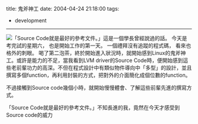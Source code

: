 title: 鬼斧神工
date: 2004-04-24 21:18:00
tags: 
- development
---

[![](http://wshlab2.ee.kuas.edu.tw/~yurenju/albums/screenshot/Screenshot.thumb.png)](http://wshlab2.ee.kuas.edu.tw/~yurenju/gallery/view_photo.php?set_albumName=screenshot&id=Screenshot)「Source Code就是最好的參考文件。」這是一個學長曾經說過的話。
今天是考完試的星期六，
也是開始工作的第一天。
一個禮拜沒有追蹤的程式碼，
看來也格外的刺眼。
<a name='more'></a>
喝了第二泡茶，終於開始進入狀況時，就開始感到Linux的鬼斧神工。或許是能力的不足，當我看到LVM driver的Source Code時，便開始感到這些老前輩功力的高深。不但在程式設計中有類似物件導向中「多型」的設計，並且撰寫多個function，再利用封裝的方式，把對外的介面簡化成個位數的function。

不過接觸到Source code幾個小時，就開始慢慢體會、了解這些前輩先進的撰寫方式。

「Source Code就是最好的參考文件。」不知長進的我，竟然在今天才感受到Source code的威力